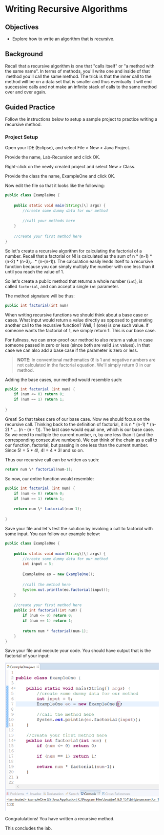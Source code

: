 # Writing Recursive Algorithms

## Objectives

* Explore how to write an algorithm that is recursive.
    
## Background

Recall that a recursive algorithm is one that "calls itself" or "a method with the same name". In terms of methods, you'll write one and inside of that  method you'll call the same method. The trick is that the inner call to the method will be on a data set that is smaller and thus eventually it will end successive calls and not make an infinite stack of calls to the same method over and over again.

## Guided Practice

Follow the instructions below to setup a sample project to practice writing a recursive method. 

### Project Setup

Open your IDE (Eclipse), and select File > New > Java Project.

Provide the name, Lab-Recursion and click OK.

Right-click on the newly created project and select New > Class.

Provide the class the name, ExampleOne and click OK.

Now edit the file so that it looks like the following:

```java
public class ExampleOne {

    public static void main(String\[\] args) {
        //create some dummy data for our method

        //call your methods here
    }

    //create your first method here
}
```

So let's create a recursive algorithm for calculating the factorial of a number. Recall that a factorial or N! is calculated as the sum of n \* (n-1) \* (n-2) \* (n-3),.. \* (n-(n-1)). The calculation easily lends itself to a recursive function because you can simply multiply the number with one less than it until you reach the value of 1.

So let's create a public method that returns a whole number (`int`), is called `factorial`, and can accept a single `int` parameter.

The method signature will be thus:

```java
public int factorial(int num)
```

When writing recursive functions we should think about a base case or cases. What input would return a value directly as opposed to generating another call to the recursive function? Well, 1 (one) is one such value. If someone wants the factorial of 1, we simply return 1. This is our base case.

For fullness, we can error-proof our method to also return a value in case someone passed in zero or less (since both are valid `int` values). In that case we can also add a base case if the parameter is zero or less.

> **NOTE**: In conventional mathematics 0! is 1 and negative numbers are not calculated in the factorial equation. We'll simply return 0 in our method. 

Adding the base cases, our method would resemble such:

```java
public int factorial (int num) {
    if (num <= 0) return 0;
    if (num == 1) return 1;

}
```

Great! So that takes care of our base case. Now we should focus on the recursive call. Thinking back to the definition of factorial, it is n \* (n-1) \* (n-2) \* … (n - (n - 1)). The last case would equal one, which is our base case. So we need to multiple the current number, n, by one less than it (and the corresponding consecutive numbers). We can think of the chain as a call to our function, factorial, but passing in one less than the current number. Since 5! = 5 \* 4!, 4! = 4 \* 3! and so on. 

Thus our recursive call can be written as such:

```java
return num \* factorial(num-1);
```

So now, our entire function would resemble:

```java
public int factorial (int num) {
    if (num <= 0) return 0;
    if (num == 1) return 1;

    return num \* factorial(num-1);

}
```

Save your file and let's test the solution by invoking a call to factorial with some input. You can follow our example below:

```java
public class ExampleOne {

    public static void main(String\[\] args) {
        //create some dummy data for our method
        int input = 5;

        ExampleOne eo = new ExampleOne();

        //call the method here
        System.out.println(eo.factorial(input));
    }

    //create your first method here
    public int factorial(int num) {
        if (num <= 0) return 0;
        if (num == 1) return 1;

        return num * factorial(num-1);
    }
}
```

Save your file and execute your code. You should have output that is the factorial of your input:

![](images/image-1.png)

Congratulations! You have written a recursive method.

This concludes the lab.